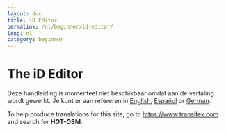 ```yaml
---
layout: doc
title: iD Editor
permalink: /nl/beginner/id-editor/
lang: nl
category: beginner
---
```


The iD Editor
=============

Deze handleiding is momenteel niet beschikbaar omdat aan de vertaling wordt gewerkt. Je kunt er aan refereren in [English](/en/beginner/id-editor/), [Español](/es/beginner/id-editor/) or [German](/de/beginner/id-editor/).  

To help produce translations for this site, go to <https://www.transifex.com> and search for **HOT-OSM**.  
